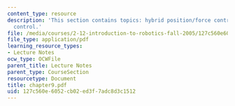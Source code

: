 ```yaml
---
content_type: resource
description: 'This section contains topics: hybrid position/force control and compliance
  control.'
file: /media/courses/2-12-introduction-to-robotics-fall-2005/127c560e6052cb02ed3f7adc8d3c1512_chapter9.pdf
file_type: application/pdf
learning_resource_types:
- Lecture Notes
ocw_type: OCWFile
parent_title: Lecture Notes
parent_type: CourseSection
resourcetype: Document
title: chapter9.pdf
uid: 127c560e-6052-cb02-ed3f-7adc8d3c1512
---
```

